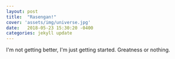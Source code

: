 ```yaml
---
layout: post
title:  "Rasengan!"
cover: 'assets/img/universe.jpg'
date:   2018-05-23 15:30:20 -0400
categories: jekyll update
---
```

I'm not getting better, I'm just getting started. Greatness or nothing.
